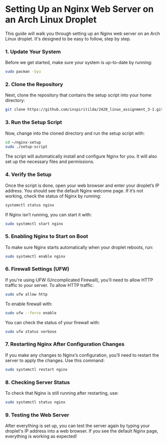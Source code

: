 # Setting Up an Nginx Web Server on an Arch Linux Droplet

This guide will walk you through setting up an Nginx web server on an Arch Linux droplet. It's designed to be easy to follow, step by step.

### 1. Update Your System
Before we get started, make sure your system is up-to-date by running:
```bash
sudo pacman -Syu
```

### 2. Clone the Repository
Next, clone the repository that contains the setup script into your home directory:
```bash
git clone https://github.com/inspiritilda/2420_linux_assignment_3-1.git
```

### 3. Run the Setup Script
Now, change into the cloned directory and run the setup script with:
```bash
cd ~/nginx-setup
sudo ./setup-script
```
The script will automatically install and configure Nginx for you. It will also set up the necessary files and permissions.

### 4. Verify the Setup
Once the script is done, open your web browser and enter your droplet’s IP address. You should see the default Nginx welcome page.
If it’s not working, check the status of Nginx by running:
```bash
systemctl status nginx
```
If Nginx isn’t running, you can start it with:
```bash
sudo systemctl start nginx
```

### 5. Enabling Nginx to Start on Boot
To make sure Nginx starts automatically when your droplet reboots, run:
```bash
sudo systemctl enable nginx
```

### 6. Firewall Settings (UFW)
If you're using UFW (Uncomplicated Firewall), you’ll need to allow HTTP traffic to your server.
To allow HTTP traffic:
```bash
sudo ufw allow http
```
To enable firewall with:
```bash
sudo ufw --force enable
```
You can check the status of your firewall with:
```bash
sudo ufw status verbose
```

### 7. Restarting Nginx After Configuration Changes
If you make any changes to Nginx’s configuration, you’ll need to restart the server to apply the changes. Use this command:
```bash
sudo systemctl restart nginx
```

### 8. Checking Server Status
To check that Nginx is still running after restarting, use:
```bash
sudo systemctl status nginx
```

### 9. Testing the Web Server
After everything is set up, you can test the server again by typing your droplet's IP address into a web browser. If you see the default Nginx page, everything is working as expected!